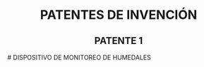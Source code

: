<h1 align="center">PATENTES DE INVENCIÓN</h1>
<h2 align="center">PATENTE 1</h2>
# DISPOSITIVO DE MONITOREO DE HUMEDALES
